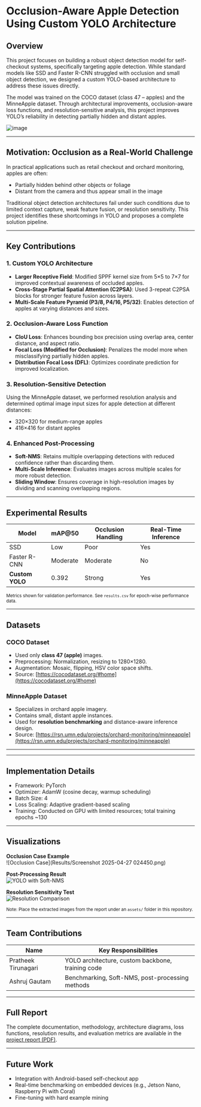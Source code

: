 # Occlusion-Aware Apple Detection Using Custom YOLO Architecture

## Overview

This project focuses on building a robust object detection model for self-checkout systems, specifically targeting apple detection. While standard models like SSD and Faster R-CNN struggled with occlusion and small object detection, we designed a custom YOLO-based architecture to address these issues directly.

The model was trained on the COCO dataset (class 47 – apples) and the MinneApple dataset. Through architectural improvements, occlusion-aware loss functions, and resolution-sensitive analysis, this project improves YOLO’s reliability in detecting partially hidden and distant apples.

![image](https://github.com/user-attachments/assets/b5dcf098-731f-4cab-84a0-28646690da48)

---

## Motivation: Occlusion as a Real-World Challenge

In practical applications such as retail checkout and orchard monitoring, apples are often:

- Partially hidden behind other objects or foliage
- Distant from the camera and thus appear small in the image

Traditional object detection architectures fail under such conditions due to limited context capture, weak feature fusion, or resolution sensitivity. This project identifies these shortcomings in YOLO and proposes a complete solution pipeline.

---

## Key Contributions

### 1. Custom YOLO Architecture

- **Larger Receptive Field**: Modified SPPF kernel size from 5×5 to 7×7 for improved contextual awareness of occluded apples.
- **Cross-Stage Partial Spatial Attention (C2PSA)**: Used 3-repeat C2PSA blocks for stronger feature fusion across layers.
- **Multi-Scale Feature Pyramid (P3/8, P4/16, P5/32)**: Enables detection of apples at varying distances and sizes.

### 2. Occlusion-Aware Loss Function

- **CIoU Loss**: Enhances bounding box precision using overlap area, center distance, and aspect ratio.
- **Focal Loss (Modified for Occlusion)**: Penalizes the model more when misclassifying partially hidden apples.
- **Distribution Focal Loss (DFL)**: Optimizes coordinate prediction for improved localization.

### 3. Resolution-Sensitive Detection

Using the MinneApple dataset, we performed resolution analysis and determined optimal image input sizes for apple detection at different distances:

- 320×320 for medium-range apples
- 416×416 for distant apples

### 4. Enhanced Post-Processing

- **Soft-NMS**: Retains multiple overlapping detections with reduced confidence rather than discarding them.
- **Multi-Scale Inference**: Evaluates images across multiple scales for more robust detection.
- **Sliding Window**: Ensures coverage in high-resolution images by dividing and scanning overlapping regions.

---

## Experimental Results

| Model             | mAP@50 | Occlusion Handling | Real-Time Inference |
|------------------|--------|--------------------|----------------------|
| SSD              | Low    | Poor               | Yes                  |
| Faster R-CNN     | Moderate | Moderate         | No                   |
| **Custom YOLO**  | 0.392  | Strong             | Yes                  |

<sub>Metrics shown for validation performance. See `results.csv` for epoch-wise performance data.</sub>

---

## Datasets

### COCO Dataset
- Used only **class 47 (apple)** images.
- Preprocessing: Normalization, resizing to 1280×1280.
- Augmentation: Mosaic, flipping, HSV color space shifts.
- Source: [https://cocodataset.org/#home](https://cocodataset.org/#home)


### MinneApple Dataset
- Specializes in orchard apple imagery.
- Contains small, distant apple instances.
- Used for **resolution benchmarking** and distance-aware inference design.
- Source: [https://rsn.umn.edu/projects/orchard-monitoring/minneapple](https://rsn.umn.edu/projects/orchard-monitoring/minneapple)  

---


---

## Implementation Details

- Framework: PyTorch
- Optimizer: AdamW (cosine decay, warmup scheduling)
- Batch Size: 4
- Loss Scaling: Adaptive gradient-based scaling
- Training: Conducted on GPU with limited resources; total training epochs ~130

---

## Visualizations

**Occlusion Case Example**  
![Occlusion Case](Results/Screenshot 2025-04-27 024450.png)

**Post-Processing Result**  
![YOLO with Soft-NMS](assets/occlusion_fixed.png)

**Resolution Sensitivity Test**  
![Resolution Comparison](assets/yolo_results_graph.png)

<sub>Note: Place the extracted images from the report under an `assets/` folder in this repository.</sub>

---

## Team Contributions

| Name                  | Key Responsibilities                              |
|-----------------------|----------------------------------------------------|
| Pratheek Tirunagari   | YOLO architecture, custom backbone, training code |
| Ashruj Gautam         | Benchmarking, Soft-NMS, post-processing methods   |

---

## Full Report

The complete documentation, methodology, architecture diagrams, loss functions, resolution results, and evaluation metrics are available in the [project report (PDF)](https://github.com/Pratheek-Tirunagari-and-Ashruj-Gautam/DeepLearning_Project/blob/main/report.pdf).

---

## Future Work

- Integration with Android-based self-checkout app
- Real-time benchmarking on embedded devices (e.g., Jetson Nano, Raspberry Pi with Coral)
- Fine-tuning with hard example mining

